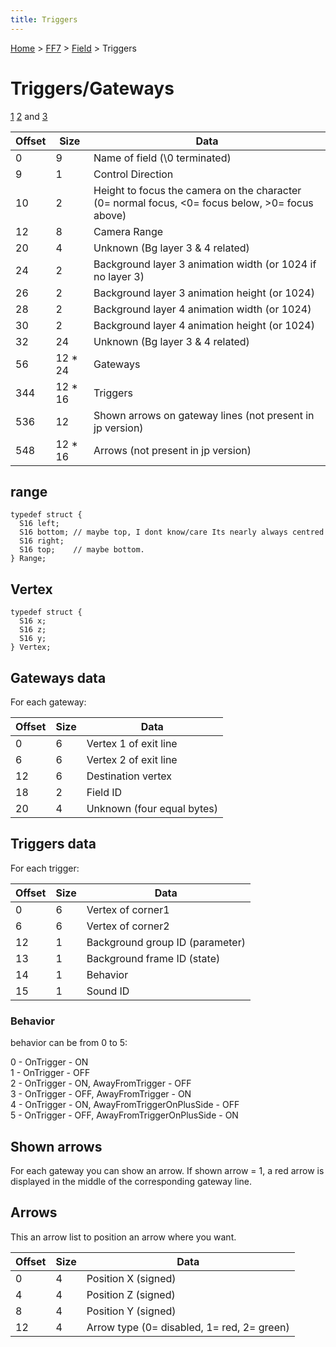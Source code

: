 ```yaml
---
title: Triggers
---
```


[Home](../../Main%20Page.md.md) > [FF7](../../FF7.md) > [Field](../Field.md) > Triggers

# Triggers/Gateways

[1][] [2][] and [3][]

| Offset | Size     | Data                                                                                                  |
|--------|----------|-------------------------------------------------------------------------------------------------------|
| 0      | 9        | Name of field (\\0 terminated)                                                                        |
| 9      | 1        | Control Direction                                                                                     |
| 10     | 2        | Height to focus the camera on the character (0= normal focus, &lt;0= focus below, &gt;0= focus above) |
| 12     | 8        | Camera Range                                                                                          |
| 20     | 4        | Unknown (Bg layer 3 & 4 related)                                                                      |
| 24     | 2        | Background layer 3 animation width (or 1024 if no layer 3)                                            |
| 26     | 2        | Background layer 3 animation height (or 1024)                                                         |
| 28     | 2        | Background layer 4 animation width (or 1024)                                                          |
| 30     | 2        | Background layer 4 animation height (or 1024)                                                         |
| 32     | 24       | Unknown (Bg layer 3 & 4 related)                                                                      |
| 56     | 12 \* 24 | Gateways                                                                                              |
| 344    | 12 \* 16 | Triggers                                                                                              |
| 536    | 12       | Shown arrows on gateway lines (not present in jp version)                                             |
| 548    | 12 \* 16 | Arrows (not present in jp version)                                                                    |

## range

`typedef struct {`  
`  S16 left;`  
`  S16 bottom; // maybe top, I dont know/care Its nearly always centred`  
`  S16 right;`  
`  S16 top;    // maybe bottom.`  
`} Range;`

## Vertex

`typedef struct {`  
`  S16 x;`  
`  S16 z;`  
`  S16 y;`  
`} Vertex;`

## Gateways data

For each gateway:

| Offset | Size | Data                       |
|--------|------|----------------------------|
| 0      | 6    | Vertex 1 of exit line      |
| 6      | 6    | Vertex 2 of exit line      |
| 12     | 6    | Destination vertex         |
| 18     | 2    | Field ID                   |
| 20     | 4    | Unknown (four equal bytes) |

## Triggers data

For each trigger:

| Offset | Size | Data                            |
|--------|------|---------------------------------|
| 0      | 6    | Vertex of corner1               |
| 6      | 6    | Vertex of corner2               |
| 12     | 1    | Background group ID (parameter) |
| 13     | 1    | Background frame ID (state)     |
| 14     | 1    | Behavior                        |
| 15     | 1    | Sound ID                        |

### Behavior

behavior can be from 0 to 5:

0 - OnTrigger - ON  
1 - OnTrigger - OFF  
2 - OnTrigger - ON, AwayFromTrigger - OFF  
3 - OnTrigger - OFF, AwayFromTrigger - ON  
4 - OnTrigger - ON, AwayFromTriggerOnPlusSide - OFF  
5 - OnTrigger - OFF, AwayFromTriggerOnPlusSide - ON  

## Shown arrows

For each gateway you can show an arrow. If shown arrow = 1, a red arrow
is displayed in the middle of the corresponding gateway line.

## Arrows

This an arrow list to position an arrow where you want.

| Offset | Size | Data                                       |
|--------|------|--------------------------------------------|
| 0      | 4    | Position X (signed)                        |
| 4      | 4    | Position Z (signed)                        |
| 8      | 4    | Position Y (signed)                        |
| 12     | 4    | Arrow type (0= disabled, 1= red, 2= green) |

  [1]: http://forums.qhimm.com/index.php?topic=4358.msg58674#msg58674
  [2]: http://forums.qhimm.com/index.php?topic=3247.msg53525#msg53525
  [3]: http://forums.qhimm.com/index.php?topic=7129.msg87583#msg87583
